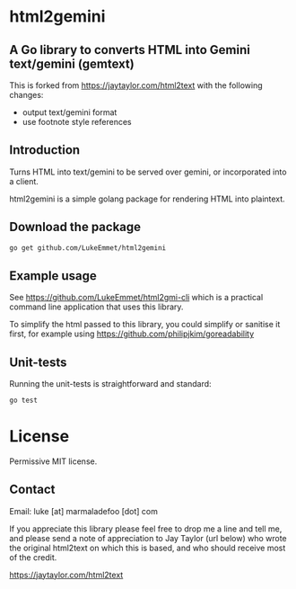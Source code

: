 # html2gemini

## A Go library to converts HTML into Gemini text/gemini (gemtext)

This is forked from https://jaytaylor.com/html2text with the following changes:

* output text/gemini format
* use footnote style references

## Introduction

Turns HTML into text/gemini to be served over gemini, or incorporated into a client.

html2gemini is a simple golang package for rendering HTML into plaintext.


## Download the package

```bash
go get github.com/LukeEmmet/html2gemini
```

## Example usage

See https://github.com/LukeEmmet/html2gmi-cli which is a practical command line application that uses this library.

To simplify the html passed to this library, you could simplify or sanitise it first, for example using https://github.com/philipjkim/goreadability

## Unit-tests

Running the unit-tests is straightforward and standard:

```bash
go test
```


# License

Permissive MIT license.


## Contact

Email: luke [at] marmaladefoo [dot] com

If you appreciate this library please feel free to drop me a line and tell me, and please send a note of appreciation to Jay Taylor (url below) who wrote the original html2text on which this is based, and who should receive most of the credit.

https://jaytaylor.com/html2text

